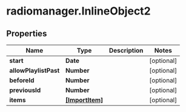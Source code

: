 # radiomanager.InlineObject2

## Properties

Name | Type | Description | Notes
------------ | ------------- | ------------- | -------------
**start** | **Date** |  | [optional] 
**allowPlaylistPast** | **Number** |  | [optional] 
**beforeId** | **Number** |  | [optional] 
**previousId** | **Number** |  | [optional] 
**items** | [**[ImportItem]**](ImportItem.md) |  | [optional] 


